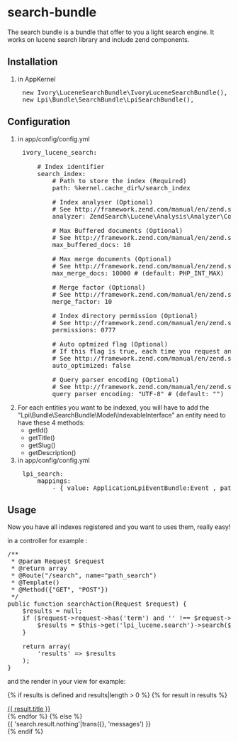 # search-bundle
The search bundle is a bundle that offer to you a light search engine.
It works on lucene search library and include zend components.
## Installation
1. in AppKernel
<pre>
    new Ivory\LuceneSearchBundle\IvoryLuceneSearchBundle(),
    new Lpi\Bundle\SearchBundle\LpiSearchBundle(),
</pre>

## Configuration
1. in app/config/config.yml
<pre>
    ivory_lucene_search:

        # Index identifier
        search_index:
            # Path to store the index (Required)
            path: %kernel.cache_dir%/search_index

            # Index analyser (Optional)
            # See http://framework.zend.com/manual/en/zend.search.lucene.charset.html
            analyzer: ZendSearch\Lucene\Analysis\Analyzer\Common\Text\CaseInsensitive

            # Max Buffered documents (Optional)
            # See http://framework.zend.com/manual/en/zend.search.lucene.index-creation.html#zend.search.lucene.index-creation.optimization.maxbuffereddocs
            max_buffered_docs: 10

            # Max merge documents (Optional)
            # See http://framework.zend.com/manual/en/zend.search.lucene.index-creation.html#zend.search.lucene.index-creation.optimization.maxmergedocs
            max_merge_docs: 10000 # (default: PHP_INT_MAX)

            # Merge factor (Optional)
            # See http://framework.zend.com/manual/en/zend.search.lucene.index-creation.html#zend.search.lucene.index-creation.optimization.mergefactor
            merge_factor: 10

            # Index directory permission (Optional)
            # See http://framework.zend.com/manual/en/zend.search.lucene.index-creation.html#zend.search.lucene.index-creation.permissions
            permissions: 0777

            # Auto optmized flag (Optional)
            # If this flag is true, each time you request an index, it will be optmized
            # See http://framework.zend.com/manual/en/zend.search.lucene.index-creation.html#zend.search.lucene.index-creation.optimization
            auto_optimized: false

            # Query parser encoding (Optional)
            # See http://framework.zend.com/manual/en/zend.search.lucene.searching.html#zend.search.lucene.searching.query_building.parsing
            query_parser_encoding: "UTF-8" # (default: "")
</pre>
2. For each entities you want to be indexed, you will have to add the "Lpi\Bundle\SearchBundle\Model\IndexableInterface" 
    an entity need to have these 4 methods:
    * getId()
    * getTitle()
    * getSlug()
    * getDescription()
3. in app/config/config.yml

<pre>
    lpi_search:
        mappings: 
            - { value: ApplicationLpiEventBundle:Event , path: programmation_detail} #name of the entity you want to be indexed
</pre>

## Usage
Now you have all indexes registered and you want to uses them, really easy!

in a controller for example :

<pre>
/**
 * @param Request $request
 * @return array
 * @Route("/search", name="path_search")
 * @Template()
 * @Method({"GET", "POST"})
 */
public function searchAction(Request $request) {
    $results = null;
    if ($request->request->has('term') and '' !== $request->request->get('term')) {
        $results = $this->get('lpi_lucene.search')->search($request->request->get('term'));
    }

    return array(
        'results' => $results
    );
}
</pre>

and the render in your view for example:

{% if results is defined and results|length > 0 %}
    {% for result in results %}
        <div class="col-xs-12">
            <a href="{{ result.url }}" title="{{ result.title }}">
                {{ result.title }}
            </a>
        </div>
    {% endfor %}
{% else %}
    <div class="alert alert-warning">{{ 'search.result.nothing'|trans({}, 'messages') }}</div>
{% endif %}

